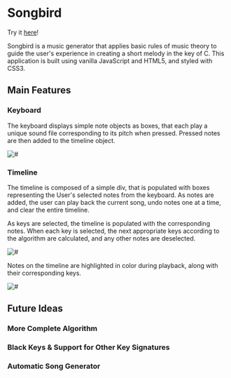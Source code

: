 # Songbird

Try it [here](https://matthaaa.github.io/songbird.com/)!

Songbird is a music generator that applies basic rules of music theory to guide the user's experience in creating a short melody in the key of C. This application is built using vanilla JavaScript and HTML5, and styled with CSS3.

## Main Features

### Keyboard

The keyboard displays simple note objects as boxes, that each play a unique sound file corresponding to its pitch when pressed. Pressed notes are then added to the timeline object.

![#](https://s3.amazonaws.com/songbird-screenshots/basic.png)

### Timeline

The timeline is composed of a simple div, that is populated with boxes representing the User's selected notes from the keyboard. As notes are added, the user can play back the current song, undo notes one at a time, and clear the entire timeline.

As keys are selected, the timeline is populated with the corresponding notes. When each key is selected, the next appropriate keys according to the algorithm are calculated, and any other notes are deselected.

![#](https://s3.amazonaws.com/songbird-screenshots/Screenshot+2018-03-17+18.12.09.png)

Notes on the timeline are highlighted in color during playback, along with their corresponding keys.

![#](https://s3.amazonaws.com/songbird-screenshots/Screenshot+2018-03-17+18.12.36.png)

## Future Ideas

### More Complete Algorithm

### Black Keys & Support for Other Key Signatures

### Automatic Song Generator
